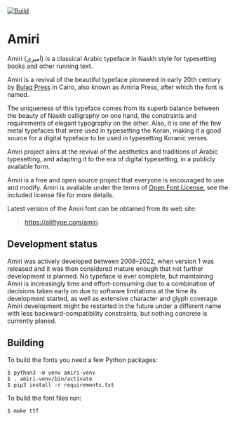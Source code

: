 [![Build](https://github.com/aliftype/amiri/actions/workflows/build.yml/badge.svg)](https://github.com/aliftype/amiri/actions/workflows/build.yml)

Amiri
=====

Amiri (أميري) is a classical Arabic typeface in Naskh style for typesetting books and
other running text.

Amiri is a revival of the beautiful typeface pioneered in early 20th century by
[Bulaq Press][1] in Cairo, also known as Amiria Press, after which the font is
named.

The uniqueness of this typeface comes from its superb balance between the
beauty of Naskh calligraphy on one hand, the constraints and requirements of
elegant typography on the other. Also, it is one of the few metal typefaces
that were used in typesetting the Koran, making it a good source for a digital
typeface to be used in typesetting Koranic verses.

Amiri project aims at the revival of the aesthetics and traditions of Arabic
typesetting, and adapting it to the era of digital typesetting, in a publicly
available form.

Amiri is a free and open source project that everyone is encouraged to use and
modify. Amiri is available under the terms of [Open Font License][2], see the
included license file for more details.

Latest version of the Amiri font can be obtained from its web site:

> https://aliftype.com/amiri

Development status
------------------

Amiri was actively developed between 2008–2022, when version 1 was released and
it was then considered mature enough that not further development is planned.
No typeface is ever complete, but maintaining Amiri is increasingly time and
effort-consuming due to a combination of decisions taken early on due to
software limitations at the time its development started, as well as extensive
character and glyph coverage. Amiri development might be restarted in the
future under a different name with less backward-compatibility constraints, but
nothing concrete is currently planed.

Building
--------

To build the fonts you need a few Python packages:

    $ python3 -m venv amiri-venv
    $ . amiri-venv/bin/activate
    $ pip3 install -r requirements.txt

To build the font files run:

    $ make ttf

[1]: https://www.bibalex.org/bulaqpress/en/bulaq.htm "The Bulaq Press"
[2]: https://openfontlicense.org "The Open Font License"
